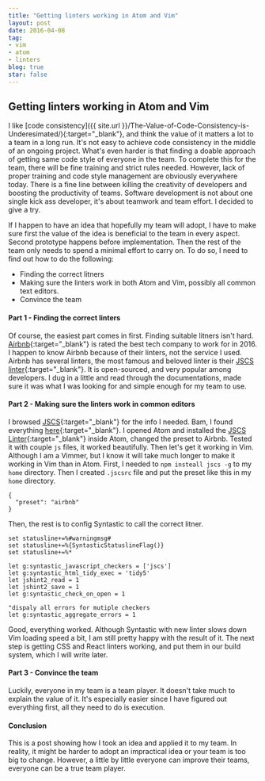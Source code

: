 ```yaml
---
title: "Getting linters working in Atom and Vim"
layout: post
date: 2016-04-08 
tag:
- vim 
- atom
- linters
blog: true
star: false
---
```


## Getting linters working in Atom and Vim

I like [code consistency]({{ site.url }}/The-Value-of-Code-Consistency-is-Underesimated/){:target="_blank"}, and think the value of it matters a lot to a team in a long run. It's not easy to achieve code consistency in the middle of an ongoing project. What's even harder is that finding a doable approach of getting same code style of everyone in the team. To complete this for the team, there will be fine training and strict rules needed. However, lack of proper training and code style management are obviously everywhere today. There is a fine line between killing the creativity of developers and boosting the productivity of teams. Software development is not about one single kick ass developer, it's about teamwork and team effort. I decided to give a try.

If I happen to have an idea that hopefully my team will adopt, I have to make sure first the value of the idea is beneficial to the team in every aspect. Second prototype happens before implementation. Then the rest of the team only needs to spend a minimal effort to carry on. To do so, I need to find out how to do the following:

+ Finding the correct litners
+ Making sure the linters work in both Atom and Vim, possibly all common text editors.
+ Convince the team

#### Part 1 - Finding the correct linters

Of course, the easiest part comes in first. Finding suitable litners isn't hard. [Airbnb](http://fortune.com/2015/12/09/airbnb-glassdoor/){:target="_blank"} is rated the best tech company to work for in 2016. I happen to know Airbnb because of their linters, not the service I used. Airbnb has several linters, the most famous and beloved linter is their [JSCS linter](https://github.com/airbnb/javascript){:target="_blank"}.
It is open-sourced, and very popular among developers. I dug in a little and read through the documentations, made sure it was what I was looking for and simple enough for my team to use.

#### Part 2 - Making sure the linters work in common editors

I browsed [JSCS](http://jscs.info/){:target="_blank"} for the info I needed. Bam, I found everything [here](http://jscs.info/overview){:target="_blank"}. I opened Atom and installed the
[JSCS Linter](https://atom.io/packages/linter-jscs){:target="_blank"} inside Atom, changed the preset to Airbnb. Tested it with couple `js` files, it worked beautifully. Then let's get it working in Vim. Although I am a Vimmer, but I know it will take much longer to make it working in Vim than in Atom. First, I needed to `npm insteall jscs -g` to my `home` directory. Then I created `.jscsrc` file and put the preset like this in my `home` directory.

    {
      "preset": "airbnb"
    }

Then, the rest is to config Syntastic to call the correct litner.

    set statusline+=%#warningmsg#
    set statusline+=%{SyntasticStatuslineFlag()}
    set statusline+=%*
    
    let g:syntastic_javascript_checkers = ['jscs']
    let g:syntastic_html_tidy_exec = 'tidy5'
    let jshint2_read = 1
    let jshint2_save = 1
    let g:syntastic_check_on_open = 1
    
    "dispaly all errors for mutiple checkers
    let g:syntastic_aggregate_errors = 1

Good, everything worked. Although Syntastic with new linter slows down Vim loading speed a bit, I am still pretty happy with the result of it. The next step is getting CSS and React linters working, and put them in our build system, which I will write later.


#### Part 3 - Convince the team

Luckily, everyone in my team is a team player. It doesn't take much to explain the value of it. It's especially easier since I have figured out everything first, all they need to do is execution.

#### Conclusion

This is a post showing how I took an idea and applied it to my team. In reality, it might be harder to adopt an impractical idea or your team is too big to change. However, a little by little everyone can improve their teams, everyone can be a true team player.



